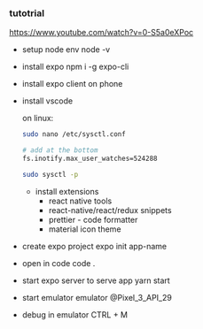 ### tutotrial
https://www.youtube.com/watch?v=0-S5a0eXPoc

- setup node env
	node -v

- install expo
npm i -g expo-cli

- install expo client on phone

- install vscode

    on linux:
    
    ```bash
    sudo nano /etc/sysctl.conf
    
    # add at the bottom
    fs.inotify.max_user_watches=524288

    sudo sysctl -p
    ```

  - install extensions
    - react native tools
    - react-native/react/redux snippets
    - prettier - code formatter
    - material icon theme

- create expo project
	expo init app-name

- open in code
	code .

- start expo server to serve app
    yarn start

- start emulator
    emulator @Pixel_3_API_29

- debug
    in emulator CTRL + M